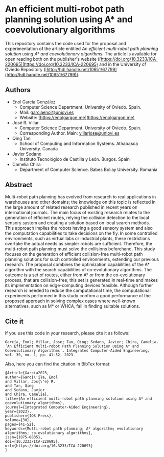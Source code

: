# An efficient multi-robot path planning solution using A* and coevolutionary algorithms
This repository contains the code used for the proposal and experimentation of the article entitled *An efficient multi-robot path planning solution using A\* and coevolutionary algorithms*. The article is available for open reading both on the publisher's website ([https://doi.org/10.3233/ICA-220695](https://doi.org/10.3233/ICA-220695) and in the University of Oviedo Repository ([http://hdl.handle.net/10651/67799](http://hdl.handle.net/10651/67799)).

## Authors
- Enol García González
  - Computer Science Department. University of Oviedo. Spain.
  - Mail: [garciaenol@uniovi.es](mailto:garciaenol@uniovi.es)
  - Website: [https://enolgargon.me](https://enolgargon.me)
- José R. Villar
  - Computer Science Department. University of Oviedo. Spain.
  - Corresponding Author. Main: [villarjose@uniovi.es](mailto:villarjose@uniovi.es)
- Qing Tan
  - School of Computing and Information Systems. Athabasca University. Canada
- Javier Sedano
  - Instituto Tecnológico de Castilla y León. Burgos. Spain
- Camelia Chira
  - Department of Computer Science. Babes Boliay University. Romania

## Abstract
Multi-robot path planning has evolved from research to real applications in warehouses and other domains; the knowledge on this topic is reflected in the large amount of related research published in recent years on international journals. The main focus of existing research relates to the generation of efficient routes, relying the collision detection to the local sensory system and creating a solution based on local search methods. This approach implies the robots having a good sensory system and also the computation capabilities to take decisions on the fly. In some controlled environments, such as virtual labs or industrial plants, these restrictions overtake the actual needs as simpler robots are sufficient. Therefore, the multi-robot path planning must solve the collisions beforehand. This study focuses on the generation of efficient collision-free multi-robot path planning solutions for such controlled environments, extending our previous research. The proposal combines the optimization capabilities of the A* algorithm with the search capabilities of co-evolutionary algorithms. The outcome is a set of routes, either from A* or from the co-evolutionary process, that are collision-free; this set is generated in real-time and makes its implementation on edge-computing devices feasible. Although further research is needed to reduce the computational time, the computational experiments performed in this study confirm a good performance of the proposed approach in solving complex cases where well-known alternatives, such as M* or WHCA, fail in finding suitable solutions.

## Cite it
If you use this code in your research, please cite it as follows:

```
García, Enol; Villar, Jose; Tan, Qing; Sedano, Javier; Chira, Camelia. ‘An Efficient Multi-robot Path Planning Solution Using A* and Coevolutionary Algorithms’. Integrated Computer-Aided Engineering, vol. 30, no. 1, pp. 41-52, 2023.
```

Also, here you can find the citation in BibTex format:

```
@Article{García2023,
author={Garc{\'i}a, Enol
and Villar, Jos{\'e} R.
and Tan, Qing
and Sedano, Javier
and Chira, Camelia},
title={An efficient multi-robot path planning solution using A* and coevolutionary algorithms},
journal={Integrated Computer-Aided Engineering},
year={2023},
publisher={IOS Press},
volume={30},
pages={41-52},
keywords={Multi-robot path planning; A* algorithm; evolutionary algorithms; co-evolutionary algorithms},
issn={1875-8835},
doi={10.3233/ICA-220695},
url={https://doi.org/10.3233/ICA-220695}
}
```
